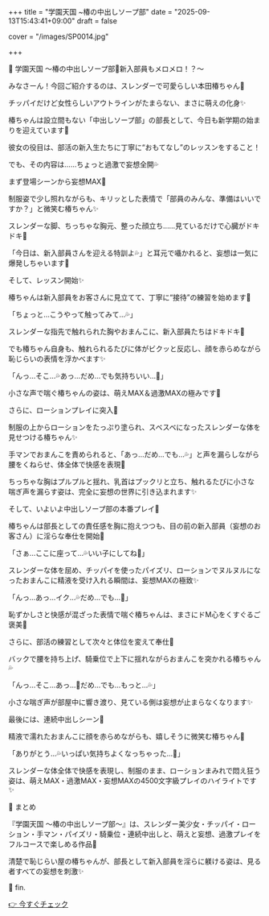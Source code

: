 +++
title = "学園天国 ~椿の中出しソープ部"
date = "2025-09-13T15:43:41+09:00"
draft = false

cover = "/images/SP0014.jpg"

+++



🎀 学園天国 ～椿の中出しソープ部💓新入部員もメロメロ！？～



みなさーん！今回ご紹介するのは、スレンダーで可愛らしい本田椿ちゃん💖

チッパイだけど女性らしいアウトラインがたまらない、まさに萌えの化身✨

椿ちゃんは設立間もない「中出しソープ部」の部長として、今日も新学期の始まりを迎えています💓

彼女の役目は、部活の新入生たちに丁寧に“おもてなし”のレッスンをすること！

でも、その内容は……ちょっと過激で妄想全開💦



まず登場シーンから妄想MAX💖

制服姿で少し照れながらも、キリッとした表情で「部員のみんな、準備はいいですか？」と微笑む椿ちゃん✨

スレンダーな脚、ちっちゃな胸元、整った顔立ち……見ているだけで心臓がドキドキ💓

「今日は、新入部員さんを迎える特訓よ💦」と耳元で囁かれると、妄想は一気に爆発しちゃいます💖



そして、レッスン開始✨

椿ちゃんは新入部員をお客さんに見立てて、丁寧に“接待”の練習を始めます💓

「ちょっと…こうやって触ってみて…💦」

スレンダーな指先で触れられた胸やおまんこに、新入部員たちはドキドキ💖

でも椿ちゃん自身も、触れられるたびに体がビクッと反応し、顔を赤らめながら恥じらいの表情を浮かべます✨

「んっ…そこ…💦あっ…だめ…でも気持ちいい…💓」

小さな声で喘ぐ椿ちゃんの姿は、萌えMAX＆過激MAXの極みです💖



さらに、ローションプレイに突入💓

制服の上からローションをたっぷり塗られ、スベスベになったスレンダーな体を見せつける椿ちゃん✨

手マンでおまんこを責められると、「あっ…だめ…でも…💦」と声を漏らしながら腰をくねらせ、体全体で快感を表現💖

ちっちゃな胸はプルプルと揺れ、乳首はプックリと立ち、触れるたびに小さな喘ぎ声を漏らす姿は、完全に妄想の世界に引き込まれます✨



そして、いよいよ中出しソープ部の本番プレイ💓

椿ちゃんは部長としての責任感を胸に抱えつつも、目の前の新入部員（妄想のお客さん）に淫らな奉仕を開始💖

「さぁ…ここに座って…💦いい子にしてね💓」

スレンダーな体を屈め、チッパイを使ったパイズリ、ローションでヌルヌルになったおまんこに精液を受け入れる瞬間は、妄想MAXの極致✨

「んっ…あっ…イク…💦だめ…でも…💓」

恥ずかしさと快感が混ざった表情で喘ぐ椿ちゃんは、まさにドM心をくすぐるご褒美💖



さらに、部活の練習として次々と体位を変えて奉仕💓

バックで腰を持ち上げ、騎乗位で上下に揺れながらおまんこを突かれる椿ちゃん💦

「んっ…そこ…あっ…💓だめ…でも…もっと…💦」

小さな喘ぎ声が部屋中に響き渡り、見ている側は妄想が止まらなくなります✨



最後には、連続中出しシーン💖

精液で濡れたおまんこに顔を赤らめながらも、嬉しそうに微笑む椿ちゃん💓

「ありがとう…💦いっぱい気持ちよくなっちゃった…💖」

スレンダーな体全体で快感を表現し、制服のまま、ローションまみれで悶え狂う姿は、萌えMAX・過激MAX・妄想MAXの4500文字級プレイのハイライトです✨



💌 まとめ

『学園天国 ～椿の中出しソープ部～』は、スレンダー美少女・チッパイ・ローション・手マン・パイズリ・騎乗位・連続中出しと、萌えと妄想、過激プレイをフルコースで楽しめる作品💖

清楚で恥じらい屋の椿ちゃんが、部長として新入部員を淫らに躾ける姿は、見る者すべての妄想を刺激✨



💖 fin.



[👉 今すぐチェック](https://clear-tv.com/Direct/9290999-290-82844/moviepages/050625_002/index.html)

